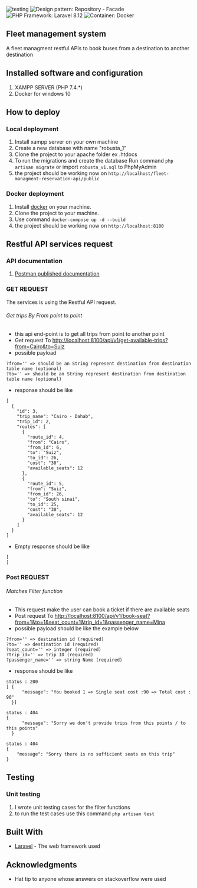  ![testing](https://img.shields.io/badge/Unit%20testing-Passed-brightgreen.svg?style=flat) ![Design pattern: Repository - Facade](https://img.shields.io/badge/Design%20pattern-Repository%2FFacades-purple.svg?style=flat) ![PHP Framework: Laravel 8.12](https://img.shields.io/badge/PHP%20Framework-%20Laravel%208.14-red.svg?style=flat)
![Container: Docker](https://img.shields.io/badge/Container-Docker-blue.svg?style=flat)
## Fleet management system

A fleet managment restful APIs to book buses from a destination to another destination

## Installed software and configuration
01. XAMPP SERVER (PHP 7.4.*)
02. Docker for windows 10

## How to deploy

### Local deployment
01. Install xampp server on your own machine
02. Create a new database with name "robusta_1"
03. Clone the project to your apache folder ex .htdocs
04. To run the migrations and create the database Run command ```php artisan migrate``` or import ```robusta_v1.sql``` to PhpMyAdmin
05. the project should be working now on ```http://localhost/fleet-managment-reservation-api/public```
     
### Docker deployment
01. Install [docker]("https://docs.docker.com/docker-for-windows/install/") on your machine.
02. Clone the project to your machine.
03. Use command ``` docker-compose up -d --build ```
04. the project should be working now on ```http://localhost:8100```

## Restful API services request

### API documentation
01. [Postman published documentation]('https://documenter.getpostman.com/view/4710778/TVep8njt')

### GET REQUEST
The services is using the Restful API request.

###### Get trips By From point to point 
* this api end-point is to get all trips from point to another point
*  Get request To [http://localhost:8100/api/v1/get-available-trips?from=Cairo&to=Suiz](http://localhost:8100/api/v1/get-available-trips?from=Cairo&to=Suiz)
* possible payload
```
?from='' => should be an String represent destination from destination table name (optional)
?to='' => should be an String represent destination from destination table name (optional)

```

* response should be like 
```
[
  {
    "id": 3,
    "trip_name": "Cairo - Dahab",
    "trip_id": 2,
    "routes": [
      {
        "route_id": 4,
        "from": "Cairo",
        "from_id": 6,
        "to": "Suiz",
        "to_id": 26,
        "cost": "30",
        "available_seats": 12
      },
      {
        "route_id": 5,
        "from": "Suiz",
        "from_id": 26,
        "to": "South sinai",
        "to_id": 25,
        "cost": "30",
        "available_seats": 12
      }
    ]
  }
]
```

* Empty response should be like 
```
[
]
```

### Post REQUEST
###### Matches Filter function 
* This request make the user can book a ticket if there are available seats
*  Post request To [http://localhost:8100/api/v1/book-seat?from=1&to=1&seat_count=1&trip_id=1&passenger_name=Mina](http://localhost:8100/api/v1/book-seat?from=1&to=1&seat_count=1&trip_id=1&passenger_name=Mina)
* possible payload should be like the example below
```
?from='' => destination id (required)
?to='' => destination id (required)
?seat_count='' => integer (required)
?trip_id='' => trip ID (required)
?passenger_name='' => string Name (required)
```
* response should be like 
```
status : 200
[ {
      "message": "You booked 1 => Single seat cost :90 => Total cost : 90"
  }]
```

```
status : 404
{
      "message": "Sorry we don't provide trips from this points / to this points"
  }
```

```
status : 404
{
    "message": "Sorry there is no sufficient seats on this trip"
}
```



## Testing
### Unit testing
01. I wrote unit testing cases for the filter functions 
02. to run the test cases use this command ``` php artisan test ```

## Built With
* [Laravel](https://laravel.com/docs) - The web framework used
## Acknowledgments
* Hat tip to anyone whose answers on stackoverflow were used